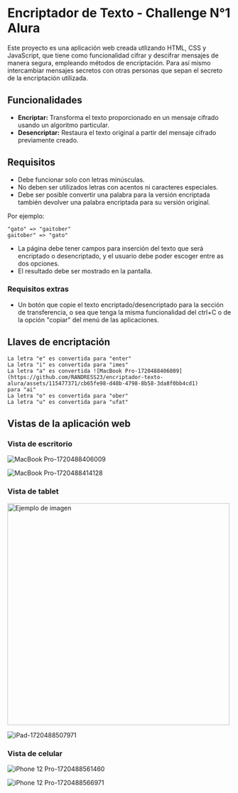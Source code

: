 # Encriptador de Texto - Challenge N°1 Alura

Este proyecto es una aplicación web creada utlizando HTML, CSS y JavaScript, que tiene como funcionalidad cifrar y descifrar mensajes de manera segura, empleando métodos de encriptación. Para así mismo intercambiar mensajes secretos con otras personas que sepan el secreto de la encriptación utilizada.

## Funcionalidades

- **Encriptar:** Transforma el texto proporcionado en un mensaje cifrado usando un algoritmo particular.
- **Desencriptar:** Restaura el texto original a partir del mensaje cifrado previamente creado.

## Requisitos

- Debe funcionar solo con letras minúsculas.
- No deben ser utilizados letras con acentos ni caracteres especiales.
- Debe ser posible convertir una palabra para la versión encriptada también devolver una palabra encriptada para su versión original.

Por ejemplo:

```
"gato" => "gaitober"
gaitober" => "gato"
```

- La página debe tener campos para inserción del texto que será encriptado o desencriptado, y el usuario debe poder escoger entre as dos opciones.
- El resultado debe ser mostrado en la pantalla.

### Requisitos extras

- Un botón que copie el texto encriptado/desencriptado para la sección de transferencia, o sea que tenga la misma funcionalidad del ctrl+C o de la opción "copiar" del menú de las aplicaciones.

## Llaves de encriptación

```
La letra "e" es convertida para "enter"
La letra "i" es convertida para "imes"
La letra "a" es convertida ![MacBook Pro-1720488406009](https://github.com/RANDRESS23/encriptador-texto-alura/assets/115477371/cb65fe98-d48b-4798-8b58-3da8f0bb4cd1)
para "ai"
La letra "o" es convertida para "ober"
La letra "u" es convertida para "ufat"
```

## Vistas de la aplicación web

### Vista de escritorio

![MacBook Pro-1720488406009](https://github.com/RANDRESS23/encriptador-texto-alura/assets/115477371/b6e4ba97-4ac7-428d-86a9-ad50cd84c035)

![MacBook Pro-1720488414128](https://github.com/RANDRESS23/encriptador-texto-alura/assets/115477371/587f066d-c1fe-4739-a880-b07180ca5920)

### Vista de tablet

<img src="https://github.com/RANDRESS23/encriptador-texto-alura/assets/115477371/36fcc053-5127-4162-8b08-8684c13cdbf7" alt="Ejemplo de imagen" width="500">

![iPad-1720488507971](https://github.com/RANDRESS23/encriptador-texto-alura/assets/115477371/da1a661c-0e18-45a4-8e0a-c398e74c6abd)

### Vista de celular

![iPhone 12 Pro-1720488561460](https://github.com/RANDRESS23/encriptador-texto-alura/assets/115477371/47204ef0-0f0f-4399-9e82-55cc327f2894)

![iPhone 12 Pro-1720488566971](https://github.com/RANDRESS23/encriptador-texto-alura/assets/115477371/6e8c2512-62f8-4d5d-9f78-9f42da8b5d73)
